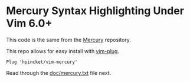 # Mercury Syntax Highlighting Under Vim 6.0+

This code is the same from the
[Mercury](https://github.com/Mercury-Language/mercury) repository.

This repo allows for easy install with
[vim-plug](https://github.com/junegunn/vim-plug/).

```
Plug 'hpincket/vim-mercury'
```

Read through the [doc/mercury.txt](doc/mercury.txt) file next.
